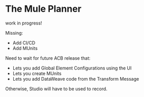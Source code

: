 # The Mule Planner

work in progress!

Missing:
- Add CI/CD
- Add MUnits

Need to wait for future ACB release that:
- Lets you add Global Element Configurations using the UI
- Lets you create MUnits
- Lets you add DataWeave code from the Transform Message

Otherwise, Studio will have to be used to record.
